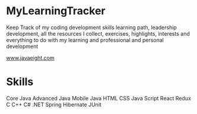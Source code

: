 # MyLearningTracker
Keep Track of my coding development skills learning path, leadership development, all the resources I collect, exercises, highlights, interests and everything to do with my learning and professional and personal development

www.javaeight.com

**Skills**
================================================================================================
Core Java
Advanced Java
Mobile Java
HTML
CSS
Java Script
React
Redux
C
C++
C#
.NET
Spring
Hibernate
JUnit
